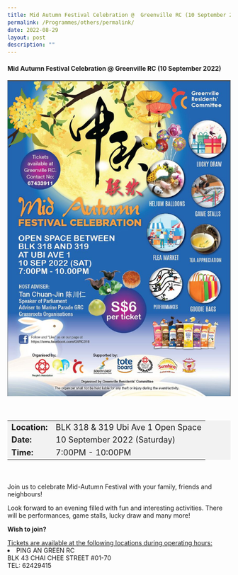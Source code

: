 ```yaml
---
title: Mid Autumn Festival Celebration @  Greenville RC (10 September 2022)
permalink: /Programmes/others/permalink/
date: 2022-08-29
layout: post
description: ""
---
```

#### **Mid Autumn Festival Celebration @ Greenville RC (10 September 2022)**

<img
src="/images/Programmes%20(September%202022)/Greenville%20MidAutumn.jpeg" style="width:600px; height:auto">		 

<div style="padding:20px 0 20px 0">
	<table  style="font-size:130%; background-color:#f2f2f2">
		<tbody>
			<tr>
				 <td><b>Location:</b></td><td>BLK 318 & 319
Ubi Ave 1
Open Space</td>
			</tr>
			<tr>
			 <td><b>Date:</b></td><td> 10 September 2022 (Saturday)</td>
			</tr>
			<tr>
				<td> <b>Time:</b> </td><td>7:00PM - 10:00PM</td>
			</tr>
		</tbody>
	</table>
</div>

<div>
	<p>
Join us to celebrate Mid-Autumn Festival with your family, friends and neighbours! 

Look forward to an evening filled with fun and interesting activities. There will be performances, game stalls, lucky draw and many more!</p></div>
		
<b>Wish to join?</b>

<div>
	<u>Tickets are available at the following locations during operating hours:</u></div>
	
<li>PING AN GREEN RC<div>
BLK 43 CHAI CHEE STREET #01-70<div>
TEL: 62429415